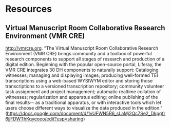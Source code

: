 # Resources
## Virtual Manuscript Room Collaborative Research Environment (VMR CRE)
http://vmrcre.org. “The Virtual Manuscript Room Collaborative Research Environment (VMR CRE) brings community and a toolbox of powerful research components to support all stages of research and production of a digital edition. Beginning with the popular open-source portal, Liferay, the VMR CRE integrates 30 DH components to naturally support: Cataloging witnesses; managing and displaying images; producing well-formed TEI transcriptions using a web-based WYSIWYM editor and storing those transcriptions to a versioned transcription repository; community volunteer task assignment and project management; automatic realtime collation of witnesses; regularization and apparatus editing; online publishing of the final results-- as a traditional apparatus, or with interactive tools which let users choose different ways to visualize the data produced in the edition.” (<https://docs.google.com/document/d/1vUFWN5R6_sLaMj2Qc7Se2_Dkpgfr6jjFDWThKqyeoeo/edit?usp=sharing>)
